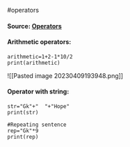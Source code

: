 #operators 

#### Source: [Operators](https://www.learnpython.org/en/Basic_Operators)

#### Arithmetic operators:
```
arithmetic=1+2-1*10/2
print(arithmetic)
```

![[Pasted image 20230409193948.png]]

#### Operator with string:

```
str="Gk"+"  "+"Hope"
print(str)

#Repeating sentence
rep="Gk"*9
print(rep)
```

